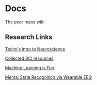 # Docs
The poor mans wiki

## Research Links

[Techy's intro to Neuroscience](https://medium.com/neurotechx/a-techys-introduction-to-neuroscience-3f492df4d3bf)

[Collected BCI resources](https://github.com/NeuroTechX/awesome-bci)

[Machine Learning is Fun](https://medium.com/@ageitgey/machine-learning-is-fun-80ea3ec3c471)

[Mental State Recognition via Wearable EEG](https://arxiv.org/pdf/1602.00985.pdf)
